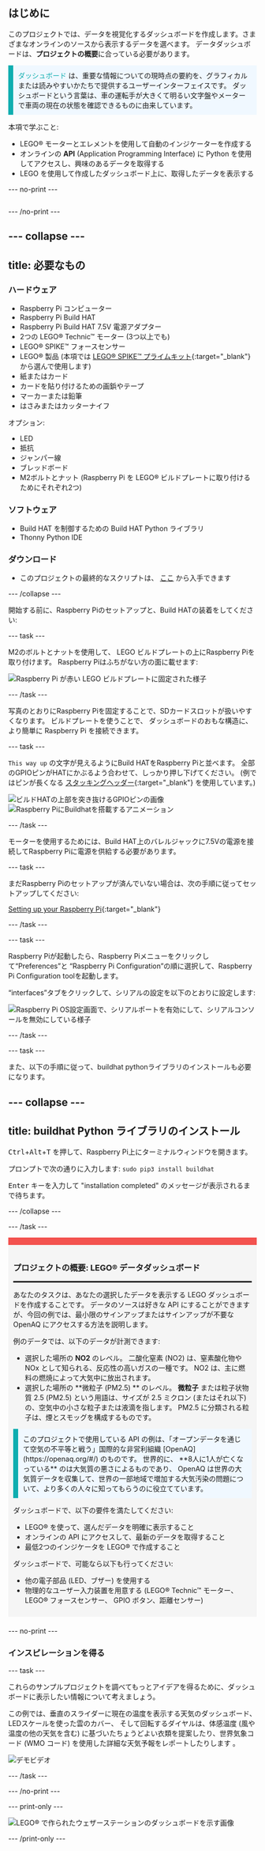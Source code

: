 ## はじめに

このプロジェクトでは、データを視覚化するダッシュボードを作成します。さまざまなオンラインのソースから表示するデータを選べます。 データダッシュボードは、**プロジェクトの概要**に合っている必要があります。

<p style="border-left: solid; border-width:10px; border-color: #0faeb0; background-color: aliceblue; padding: 10px;">
<span style="color: #0faeb0">ダッシュボード</span> は、重要な情報についての現時点の要約を、グラフィカルまたは読みやすいかたちで提供するユーザーインターフェイスです。 ダッシュボードという言葉は、車の運転手が大きくて明るい文字盤やメーターで車両の現在の状態を確認できるものに由来しています。</p>

本項で学ぶこと:
+ LEGO® モーターとエレメントを使用して自動のインジケーターを作成する
+ オンラインの **API** (Application Programming Interface) に Python を使用してアクセスし、興味のあるデータを取得する
+ LEGO を使用して作成したダッシュボード上に、取得したデータを表示する

--- no-print ---

<div style="display: flex; flex-wrap: wrap">
<div style="flex-basis: 200px; flex-grow: 1">

--- /no-print ---


--- collapse ---
---
title: 必要なもの
---
### ハードウェア

+ Raspberry Pi コンピューター
+ Raspberry Pi Build HAT
+ Raspberry Pi Build HAT 7.5V 電源アダプター
+ 2つの LEGO® Technic™ モーター (3つ以上でも)
+ LEGO® SPIKE™ フォースセンサー
+ LEGO® 製品 (本項では [LEGO® SPIKE™ プライムキット](https://education.lego.com/en-gb/product/spike-prime){:target="_blank"} から選んで使用します)
+ 紙またはカード
+ カードを貼り付けるための画鋲やテープ
+ マーカーまたは鉛筆
+ はさみまたはカッターナイフ

オプション:
+ LED
+ 抵抗
+ ジャンパー線
+ ブレッドボード
+ M2ボルトとナット (Raspberry Pi を LEGO® ビルドプレートに取り付けるためにそれぞれ2つ)

### ソフトウェア

+ Build HAT を制御するための Build HAT Python ライブラリ
+ Thonny Python IDE

### ダウンロード

+ このプロジェクトの最終的なスクリプトは、 [ここ]((https://rpf.io/p/en/lego-data-dash-go){:target="_blank"}) から入手できます

--- /collapse ---

開始する前に、Raspberry Piのセットアップと、Build HATの装着をしてください:

--- task ---

M2のボルトとナットを使用して、 LEGO ビルドプレートの上にRaspberry Piを取り付けます。 Raspberry Piはふちがない方の面に載せます:

 ![Raspberry Pi が赤い LEGO ビルドプレートに固定された様子](images/build_11.jpg)

--- /task ---

写真のとおりにRaspberry Piを固定することで、SDカードスロットが扱いやすくなります。 ビルドプレートを使うことで、 ダッシュボードのおもな構造に、より簡単に Raspberry Pi を接続できます。

--- task ---

`This way up` の文字が見えるようにBuild HATをRaspberry Piと並べます。 全部のGPIOピンがHATにかぶるよう合わせて、しっかり押し下げてください。 (例ではピンが長くなる [スタッキングヘッダー](https://www.adafruit.com/product/2223){:target="_blank"} を使用しています。)

![ビルドHATの上部を突き抜けるGPIOピンの画像](images/build_15.jpg) ![Raspberry PiにBuildhatを搭載するアニメーション](images/haton.gif)

--- /task ---

モーターを使用するためには、Build HAT上のバレルジャックに7.5Vの電源を接続してRaspberry Piに電源を供給する必要があります。

--- task ---

まだRaspberry Piのセットアップが済んでいない場合は、次の手順に従ってセットアップしてください:

[Setting up your Raspberry Pi](https://projects.raspberrypi.org/en/projects/raspberry-pi-setting-up){:target="_blank"}

--- /task ---

--- task ---

Raspberry Piが起動したら、Raspberry Piメニューをクリックして“Preferences”と “Raspberry Pi Configuration”の順に選択して、Raspberry Pi Configuration toolを起動します。

“interfaces”タブをクリックして、シリアルの設定を以下のとおりに設定します:

![Raspberry Pi OS設定画面で、シリアルポートを有効にして、シリアルコンソールを無効にしている様子](images/configshot.jpg)

--- /task ---

--- task ---

また、以下の手順に従って、buildhat pythonライブラリのインストールも必要になります。

--- collapse ---
---
title: buildhat Python ライブラリのインストール
---

<kbd>Ctrl</kbd>+<kbd>Alt</kbd>+<kbd>T</kbd> を押して、Raspberry Pi上にターミナルウィンドウを開きます。

プロンプトで次の通りに入力します: `sudo pip3 install buildhat`

<kbd>Enter</kbd> キーを入力して "installation completed" のメッセージが表示されるまで待ちます。

--- /collapse ---

--- /task ---


<div style="border-top: 15px solid #f3524f; background-color: whitesmoke; margin-bottom: 20px; padding: 10px;">

### プロジェクトの概要: LEGO® データダッシュボード
<hr style="border-top: 2px solid black;">

あなたのタスクは、あなたの選択したデータを表示する LEGO ダッシュボードを作成することです。 データのソースは好きな API にすることができますが、今回の例では、最小限のサインアップまたはサインアップが不要な OpenAQ にアクセスする方法を説明します。 

例のデータでは、以下のデータが計測できます:
+ 選択した場所の **NO2** のレベル。 二酸化窒素 (NO2) は、窒素酸化物や NOx として知られる、反応性の高いガスの一種です。 NO2 は、主に燃料の燃焼によって大気中に放出されます。
+ 選択した場所の **微粒子 (PM2.5) ** のレベル。 **微粒子** または粒子状物質 2.5 (PM2.5) という用語は、サイズが 2.5 ミクロン (またはそれ以下) の、空気中の小さな粒子または液滴を指します。 PM2.5 に分類される粒子は、煙とスモッグを構成するものです。


<p style="border-left: solid; border-width:10px; border-color: #0faeb0; background-color: aliceblue; padding: 10px;">このプロジェクトで使用している API の例は、「オープンデータを通じて空気の不平等と戦う」国際的な非営利組織 [OpenAQ](https://openaq.org/#/) のものです。 世界的に、 **8人に1人が亡くなっている** のは大気質の悪さによるものであり、 OpenAQ は世界の大気質データを収集して、世界の一部地域で増加する大気汚染の問題について、より多くの人々に知ってもらうのに役立てています。 </p>


ダッシュボードで、以下の要件を満たしてください:
+ LEGO® を使って、選んだデータを明確に表示すること
+ オンラインの API にアクセスして、最新のデータを取得すること
+ 最低2つのインジケータを LEGO® で作成すること

ダッシュボードで、可能なら以下も行ってください:
+ 他の電子部品 (LED、ブザー) を使用する
+ 物理的なユーザー入力装置を用意する (LEGO® Technic™ モーター、 LEGO® フォースセンサー、 GPIO ボタン、距離センサー)
  
</div>

--- no-print ---

### インスピレーションを得る

--- task ---

これらのサンプルプロジェクトを調べてもっとアイデアを得るために、ダッシュボードに表示したい情報について考えましょう。

この例では、垂直のスライダーに現在の温度を表示する天気のダッシュボード、LEDスケールを使った雲のカバー、 そして回転するダイヤルは、体感温度 (風や温度の他の天気を含む) に基づいたちょうどよい衣類を提案したり、世界気象コード (WMO コード) を使用した詳細な天気予報をレポートしたりします 。

![デモビデオ](images/weather-dash.gif)

--- /task ---

--- /no-print ---

--- print-only ---

![LEGO® で作られたウェザーステーションのダッシュボードを示す画像](images/example-dash.jpg)

--- /print-only ---


